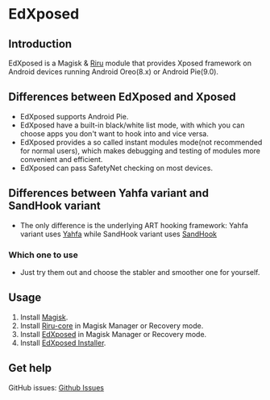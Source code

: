 # EdXposed

## Introduction

EdXposed is a Magisk & [Riru](https://github.com/RikkaApps/Riru) module that provides Xposed framework on Android devices running Android Oreo(8.x) or Android Pie(9.0).

## Differences between EdXposed and Xposed

- EdXposed supports Android Pie.
- EdXposed have a built-in black/white list mode, with which you can choose apps you don't want to hook into and vice versa.
- EdXposed provides a so called instant modules mode(not recommended for normal users), which makes debugging and testing of modules more convenient and efficient.
- EdXposed can pass SafetyNet checking on most devices.

## Differences between Yahfa variant and SandHook variant

- The only difference is the underlying ART hooking framework: Yahfa variant uses [Yahfa](https://github.com/rk700/YAHFA) while SandHook variant uses [SandHook](https://github.com/ganyao114/SandHook)

### Which one to use

- Just try them out and choose the stabler and smoother one for yourself.

## Usage

1. Install [Magisk](https://github.com/topjohnwu/Magisk/releases).
2. Install [Riru-core](https://github.com/RikkaApps/Riru/releases) in Magisk Manager or Recovery mode.
2. Install [EdXposed](https://github.com/ElderDrivers/EdXposed/releases) in Magisk Manager or Recovery mode.
3. Install [EdXposed Installer](https://github.com/solohsu/XposedInstaller/releases).

## Get help

GitHub issues: [Github Issues](https://github.com/solohsu/EdXposed/issues/)
